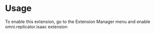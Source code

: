 # Usage

To enable this extension, go to the Extension Manager menu and enable omni.replicator.isaac extension